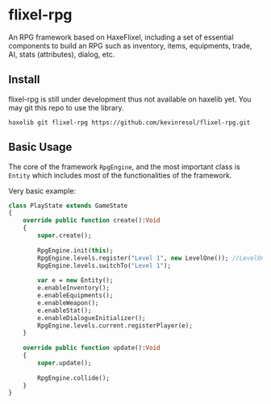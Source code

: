 flixel-rpg
==========

An RPG framework based on HaxeFlixel, including a set of essential components to build an RPG such as 
inventory, items, equipments, trade, AI, stats (attributes), dialog, etc.

## Install

flixel-rpg is still under development thus not available on haxelib yet. You may git this repo to use the library.

`haxelib git flixel-rpg https://github.com/kevinresol/flixel-rpg.git`

## Basic Usage

The core of the framework `RpgEngine`, and the most important class is `Entity` which includes most of the 
functionalities of the framework.

Very basic example:
	
```haxe
class PlayState extends GameState
{	
	override public function create():Void
	{		
		super.create();
		
		RpgEngine.init(this);
		RpgEngine.levels.register("Level 1", new LevelOne()); //LevelOne extends Level		
		RpgEngine.levels.switchTo("Level 1");
		
		var e = new Entity();
		e.enableInventory();		
		e.enableEquipments();
		e.enableWeapon();		
		e.enableStat();
		e.enableDialogueInitializer();
		RpgEngine.levels.current.registerPlayer(e);
	}
	
	override public function update():Void
	{
		super.update();
		
		RpgEngine.collide();		
	}
}
```